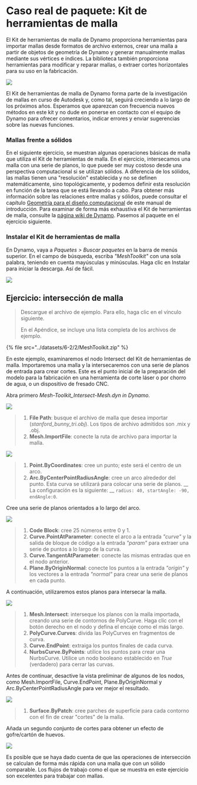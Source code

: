 # Caso real de paquete: Kit de herramientas de malla

El Kit de herramientas de malla de Dynamo proporciona herramientas para importar mallas desde formatos de archivo externos, crear una malla a partir de objetos de geometría de Dynamo y generar manualmente mallas mediante sus vértices e índices. La biblioteca también proporciona herramientas para modificar y reparar mallas, o extraer cortes horizontales para su uso en la fabricación.

![](<../images/6-2/2/meshToolkitcasestudy01 (2).jpg>)

El Kit de herramientas de malla de Dynamo forma parte de la investigación de mallas en curso de Autodesk y, como tal, seguirá creciendo a lo largo de los próximos años. Esperamos que aparezcan con frecuencia nuevos métodos en este kit y no dude en ponerse en contacto con el equipo de Dynamo para ofrecer comentarios, indicar errores y enviar sugerencias sobre las nuevas funciones.

### Mallas frente a sólidos

En el siguiente ejercicio, se muestran algunas operaciones básicas de malla que utiliza el Kit de herramientas de malla. En el ejercicio, intersecamos una malla con una serie de planos, lo que puede ser muy costoso desde una perspectiva computacional si se utilizan sólidos. A diferencia de los sólidos, las mallas tienen una "resolución" establecida y no se definen matemáticamente, sino topológicamente, y podemos definir esta resolución en función de la tarea que se está llevando a cabo. Para obtener más información sobre las relaciones entre mallas y sólidos, puede consultar el capítulo [Geometría para el diseño computacional](../../5\_essential\_nodes\_and\_concepts/5-2\_geometry-for-computational-design/) de este manual de introducción. Para examinar de forma más exhaustiva el Kit de herramientas de malla, consulte la [página wiki de Dynamo](https://github.com/DynamoDS/Dynamo/wiki/Dynamo-Mesh-Toolkit). Pasemos al paquete en el ejercicio siguiente.

### Instalar el Kit de herramientas de malla

En Dynamo, vaya a _Paquetes > Buscar paquetes_ en la barra de menús superior. En el campo de búsqueda, escriba _"MeshToolkit"_ con una sola palabra, teniendo en cuenta mayúsculas y minúsculas. Haga clic en Instalar para iniciar la descarga. Así de fácil.

![](../images/6-2/2/meshToolkitcasestudy-installpackage.jpg)

## Ejercicio: intersección de malla

> Descargue el archivo de ejemplo. Para ello, haga clic en el vínculo siguiente.
>
> En el Apéndice, se incluye una lista completa de los archivos de ejemplo.

{% file src="../datasets/6-2/2/MeshToolkit.zip" %}

En este ejemplo, examinaremos el nodo Intersect del Kit de herramientas de malla. Importaremos una malla y la intersecaremos con una serie de planos de entrada para crear cortes. Este es el punto inicial de la preparación del modelo para la fabricación en una herramienta de corte láser o por chorro de agua, o un dispositivo de fresado CNC.

Abra primero _Mesh-Toolkit_Intersect-Mesh.dyn in Dynamo._

![](../images/6-2/2/meshToolkitcasestudy-exercise01.jpg)

> 1. **File Path**: busque el archivo de malla que desea importar (_stanford_bunny_tri.obj_). Los tipos de archivo admitidos son .mix y .obj.
> 2. **Mesh.ImportFile**: conecte la ruta de archivo para importar la malla.

![](../images/6-2/2/meshToolkitcasestudy-exercise02.jpg)

> 1. **Point.ByCoordinates**: cree un punto; este será el centro de un arco.
> 2. **Arc.ByCenterPointRadiusAngle**: cree un arco alrededor del punto. Esta curva se utilizará para colocar una serie de planos. __ La configuración es la siguiente: __ `radius: 40, startAngle: -90, endAngle:0`.

Cree una serie de planos orientados a lo largo del arco.

![](../images/6-2/2/meshToolkitcasestudy-exercise03.jpg)

> 1. **Code Block**: cree 25 números entre 0 y 1.
> 2. **Curve.PointAtParameter**: conecte el arco a la entrada _"curve"_ y la salida de bloque de código a la entrada _"param"_ para extraer una serie de puntos a lo largo de la curva.
> 3. **Curve.TangentAtParameter**: conecte las mismas entradas que en el nodo anterior.
> 4. **Plane.ByOriginNormal**: conecte los puntos a la entrada _"origin"_ y los vectores a la entrada _"normal"_ para crear una serie de planos en cada punto.

A continuación, utilizaremos estos planos para intersecar la malla.

![](../images/6-2/2/meshToolkitcasestudy-exercise04.jpg)

> 1. **Mesh.Intersect**: interseque los planos con la malla importada, creando una serie de contornos de PolyCurve. Haga clic con el botón derecho en el nodo y defina el encaje como el más largo.
> 2. **PolyCurve.Curves**: divida las PolyCurves en fragmentos de curva.
> 3. **Curve.EndPoint**: extraiga los puntos finales de cada curva.
> 4. **NurbsCurve.ByPoints**: utilice los puntos para crear una NurbsCurve. Utilice un nodo booleano establecido en _True_ (verdadero) para cerrar las curvas.

Antes de continuar, desactive la vista preliminar de algunos de los nodos, como Mesh.ImportFile, Curve.EndPoint, Plane.ByOriginNormal y Arc.ByCenterPointRadiusAngle para ver mejor el resultado.

![](../images/6-2/2/meshToolkitcasestudy-exercise05.jpg)

> 1. **Surface.ByPatch**: cree parches de superficie para cada contorno con el fin de crear "cortes" de la malla.

Añada un segundo conjunto de cortes para obtener un efecto de gofre/cartón de huevos.

![](../images/6-2/2/meshToolkitcasestudy-exercise06.jpg)

Es posible que se haya dado cuenta de que las operaciones de intersección se calculan de forma más rápida con una malla que con un sólido comparable. Los flujos de trabajo como el que se muestra en este ejercicio son excelentes para trabajar con mallas.
